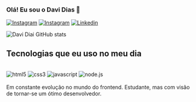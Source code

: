 ### Olá! Eu sou o Davi Dias 👋

[![Instagram](https://img.shields.io/badge/Gmail-D14836?style=for-the-badge&logo=gmail&logoColor=white)](https://gmail.com)
[![Instagram](https://img.shields.io/badge/Instagram-E4405F?style=for-the-badge&logo=instagram&logoColor=white)](https://instagram.com/dz.dias_)
[![Linkedin](https://img.shields.io/badge/LinkedIn-0077B5?style=for-the-badge&logo=linkedin&logoColor=white)](https://br.linkedin.com/in/davi-dias-1606b42b0?trk=people-guest_people_search-card)

![Davi Diai GitHub stats](https://github-readme-stats.vercel.app/api?username=davirodriguesdias&show_icons=true&theme=tokyonight)

## Tecnologias que eu uso no meu dia
<br>
<div>
  <img alt="html5" src="https://img.shields.io/badge/HTML-239120?style=for-the-badge&logo=html5&logoColor=white">
  <img alt="css3" src="https://img.shields.io/badge/CSS3-1572B6?style=for-the-badge&logo=css3&logoColor=white">
  <img alt="javascript" src="https://img.shields.io/badge/JavaScript-F7DF1E?style=for-the-badge&logo=javascript&logoColor=black">
  <img alt="node.js" src="https://img.shields.io/badge/Node.js-43853D?style=for-the-badge&logo=node.js&logoColor=white">
</div>
<br>
Em constante evolução no mundo do frontend. Estudante, mas com visão de tornar-se um ótimo desenvolvedor.

	
